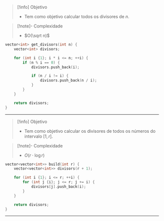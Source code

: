 > [!info] Objetivo
> - Tem como objetivo calcular todos os divisores de $n$.

> [!note]- Complexidade
> - $O(\sqrt n)$

```cpp
vector<int> get_divisors(int n) {
	vector<int> divisors;

	for (int i {1}; i * i <= n; ++i) {
		if (n % i == 0) {
			divisors.push_back(i);

			if (n / i != i) {
				divisors.push_back(n / i);
			}
		}
	}

	return divisors;
}
```

---

> [!info] Objetivo
> - Tem como objetivo calcular os divisores de todos os números do intervalo $[1, r]$.

> [!note]- Complexidade
> - $O(r \cdot \log r)$

```cpp
vector<vector<int>> build(int r) {
	vector<vector<int>> divisors(r + 1);

	for (int i {1}; i <= r; ++i) {
		for (int j {i}; j <= r; j += i) {
			divisors[j].push_back(i);
		}
	}

	return divisors;
}
```

---